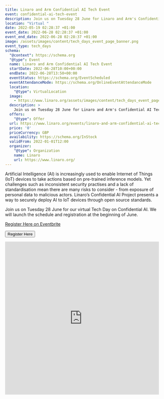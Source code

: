 ```yaml
---
title: Linaro and Arm Confidential AI Tech Event
event: confidential-ai-tech-event
description: Join us on Tuesday 28 June for Linaro and Arm's Confidential AI Tech Event.
location: "Virtual "
date: 2022-05-19 02:28:37 +01:00
event_date: 2022-06-28 02:28:37 +01:00
event_end_date: 2022-06-28 02:28:37 +01:00
image: /assets/images/content/tech_days_event_page_banner.png
event_type: tech_days
schema: 
  "@context": https://schema.org
  "@type": Event
  name: Linaro and Arm Confidential AI Tech Event
  startDate: 2022-06-28T10:00+00:00
  endDate: 2022-06-28T13:50+00:00
  eventStatus: https://schema.org/EventScheduled
  eventAttendanceMode: https://schema.org/OnlineEventAttendanceMode
  location:
    "@type": VirtualLocation
  image:
    - https://www.linaro.org/assets/images/content/tech_days_event_page_banner.png
  description: >
    Join us on Tuesday 28 June for Linaro and Arm's Confidential AI Tech Event.
  offers:
    "@type": Offer
  url: https://www.linaro.org/events/linaro-and-arm-confidential-ai-tech-event/
  price: '0'
  priceCurrency: GBP
  availability: https://schema.org/InStock
  validFrom: 2022-01-01T12:00
  organizer:
    "@type": Organization
    name: Linaro
    url: https://www.linaro.org/
---
```


Artificial Intelligence (AI) is increasingly used to enable Internet of Things (IoT) devices to take actions based on pre-trained inference models. Yet challenges such as inconsistent security practises and a lack of standardisation mean there are many risks to consider - from exposure of personal data to malicious actors. Linaro’s Confidential AI Project presents a way to securely deploy AI to IoT devices through open source standards.

Join us on Tuesday 28 June for our virtual Tech Day on Confidential AI. We will launch the schedule and registration at the beginning of June.

<!-- Noscript content for added SEO -->

<noscript><a href="https://www.eventbrite.co.uk/e/linaro-and-arm-confidential-ai-tech-event-tickets-347896988257" rel="noopener noreferrer" target="_blank">Register Here on Eventbrite</a></noscript>

<!-- You can customise this button any way you like -->

<button id="eventbrite-widget-modal-trigger-347896988257" type="button">Register Here</button>

<script src="https://www.eventbrite.co.uk/static/widgets/eb_widgets.js"></script>

<script type="text/javascript">
    var exampleCallback = function() {
        console.log('Order complete!');
    };

    window.EBWidgets.createWidget({
        widgetType: 'checkout',
        eventId: '347896988257',
        modal: true,
        modalTriggerElementId: 'eventbrite-widget-modal-trigger-347896988257',
        onOrderComplete: exampleCallback
    });
</script>

<style> #pine-sessions { width: 100%; height: 500px; border: 0; display: block; }</style><iframe id="pine-sessions" frameborder="0" border="0" height="500" width="100%" src="https://events.pinetool.ai/2693/#widgets/sessions"></iframe>
